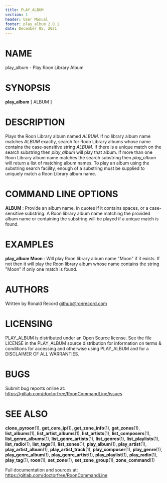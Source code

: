 ```yaml
---
title: PLAY_ALBUM
section: 1
header: User Manual
footer: play_album 2.0.1
date: December 05, 2021
---
```

# NAME
play_album - Play Roon Library Album

# SYNOPSIS
**play_album** [ ALBUM ]

# DESCRIPTION
Plays the Roon Library album named *ALBUM*. If no library album name matches *ALBUM* exactly, search for Roon Library albums whose name contains the case-sensitive string *ALBUM*. If there is a unique match on the search substring then *play_album* will play that album. If more than one Roon Library album name matches the search substring then *play_album* will return a list of matching album names. To play an album using the substring search facility, enough of a substring must be supplied to uniquely match a Roon Library album name.

# COMMAND LINE OPTIONS
**ALBUM**
:  Provide an album name, in quotes if it contains spaces, or a case-sensitive substring. A Roon library album name matching the provided album name or containing the substring will be played if a unique match is found.

# EXAMPLES
**play_album Moon**
: Will play Roon library album name "Moon" if it exists. If not then it will play the Roon library album whose name contains the string "Moon" if only one match is found.

# AUTHORS
Written by Ronald Record github@ronrecord.com

# LICENSING
PLAY_ALBUM is distributed under an Open Source license.
See the file LICENSE in the PLAY_ALBUM source distribution
for information on terms &amp; conditions for accessing and
otherwise using PLAY_ALBUM and for a DISCLAIMER OF ALL WARRANTIES.

# BUGS
Submit bug reports online at: https://gitlab.com/doctorfree/RoonCommandLine/issues

# SEE ALSO
**clone_pyroon**(1), **get_core_ip**(1), **get_zone_info**(1), **get_zones**(1), **list_albums**(1), **list_artist_albums**(1), **list_artists**(1), **list_composers**(1), **list_genre_albums**(1), **list_genre_artists**(1), **list_genres**(1), **list_playlists**(1), **list_radio**(1), **list_tags**(1), **list_zones**(1), **play_album**(1), **play_artist**(1), **play_artist_album**(1), **play_artist_track**(1), **play_composer**(1), **play_genre**(1), **play_genre_album**(1), **play_genre_artist**(1), **play_playlist**(1), **play_radio**(1), **play_tag**(1), **roon**(1), **set_zone**(1), **set_zone_group**(1), **zone_command**(1)

Full documentation and sources at: https://gitlab.com/doctorfree/RoonCommandLine

